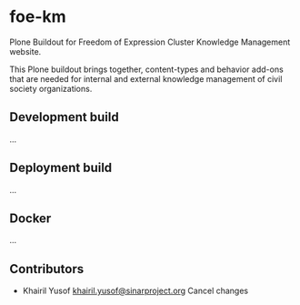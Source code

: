 # foe-km

Plone Buildout for Freedom of Expression Cluster Knowledge Management website.

This Plone buildout brings together, content-types and behavior add-ons that are needed 
for internal and external knowledge management of civil society organizations.

## Development build
...

## Deployment build
...

## Docker
...

## Contributors

 * Khairil Yusof <khairil.yusof@sinarproject.org>
Cancel changes
